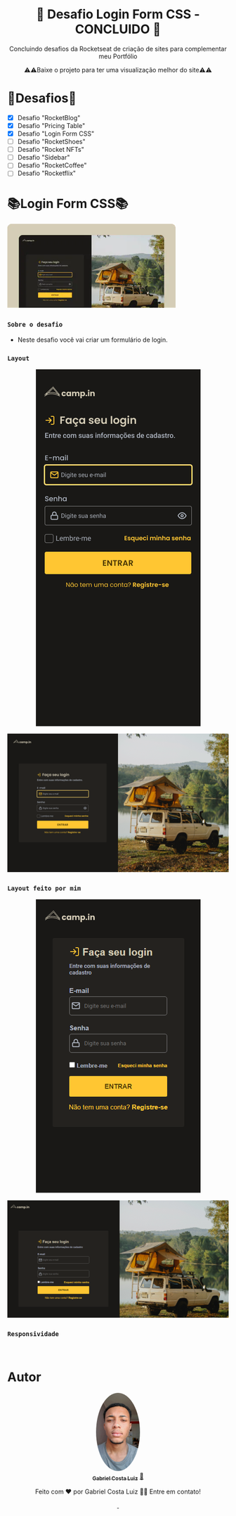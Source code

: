 <h1 align="center">
    🚀 Desafio Login Form CSS - CONCLUIDO 🚀
</h1>

<p align="center">Concluindo desafios da Rocketseat de criação de sites para complementar meu Portfólio</p>
<p align="center">⚠️⚠️Baixe o projeto para ter uma visualização melhor do site⚠️⚠️</p>

# 🎯Desafios🎯

- [x] Desafio "RocketBlog"
- [x] Desafio "Pricing Table"
- [x] Desafio "Login Form CSS"
- [ ] Desafio "RocketShoes"
- [ ] Desafio "Rocket NFTs"
- [ ] Desafio "Sidebar"
- [ ] Desafio "RocketCoffee"
- [ ] Desafio "Rocketflix"

# 📚Login Form CSS📚

<img alt="" src="https://github.com/GabrielCostaLuiz/Portfolio-Desafios_Rocketseat/blob/main/img/login-form-css.png">

### `Sobre o desafio`

- <p>Neste desafio você vai criar um formulário de login.</p>

### `Layout`

<p align="center"> <img alt="" src="https://github.com/GabrielCostaLuiz/Portfolio-Desafios_Rocketseat/blob/main/img/login.png"> </p>
<img alt="" src="https://github.com/GabrielCostaLuiz/Portfolio-Desafios_Rocketseat/blob/main/img/login2.png">

### `Layout feito por mim`

<p align="center">
<img  alt="" src="https://github.com/GabrielCostaLuiz/Portfolio-Desafios_Rocketseat/blob/main/LoginForm/img/layoutrespon.png">
</p>
<p align="center">
<img  alt="" src="https://github.com/GabrielCostaLuiz/Portfolio-Desafios_Rocketseat/blob/main/LoginForm/img/meulayout.png">
</p>

### `Responsividade`

<img  alt="" src="https://github.com/GabrielCostaLuiz/Portfolio-Desafios_Rocketseat/blob/main/LoginForm/img/responsividadelogin.gif">

# Autor

<p align="center">
<a href="https://github.com/GabrielCostaLuiz" target="blank">
 <img style="border-radius: 50%;" src="https://github.com/GabrielCostaLuiz/Portfolio-Desafios_Rocketseat/blob/main/img/eu.jpeg" width="100px;" alt=""/>
 <br />
 <sub><b>Gabriel Costa Luiz</b></sub></a> <a href="https://github.com/GabrielCostaLuiz">🚀</a>
</p>

<p align="center">
Feito com ❤️ por Gabriel Costa Luiz 👋🏽 Entre em contato!
</p>

<p align="center">
<a href="https://www.linkedin.com/in/gabriel-costa-77a31a190/" target="blank">
<img src="https://img.shields.io/badge/-Gabriel-blue?style=flat-square&logo=Linkedin&logoColor=white&link=https://www.linkedin.com/in/gabriel-costa-77a31a190/g](https://www.linkedin.com/in/gabriel-costa-77a31a190/)" alt=""/>
</a>

<a href="mailto:gabrielbragacostaluiz@gmail.com" target="blank">
<img src="https://img.shields.io/badge/-gabrielbragacostaluiz@gmail.com-c14438?style=flat-square&logo=Gmail&logoColor=white&link=mailto:gabrielbragacostaluiz@gmail.com)](mailto:gabrielbragacostaluiz@gmail.com)g"  alt=""/>
</a>
</p>
<!-- [![Linkedin Badge](https://img.shields.io/badge/-Gabriel-blue?style=flat-square&logo=Linkedin&logoColor=white&link=https://www.linkedin.com/in/gabriel-costa-77a31a190/)](https://www.linkedin.com/in/gabriel-costa-77a31a190/) 
[![Gmail Badge](https://img.shields.io/badge/-gabrielbragacostaluiz@gmail.com-c14438?style=flat-square&logo=Gmail&logoColor=white&link=mailto:gabrielbragacostaluiz@gmail.com)](mailto:gabrielbragacostaluiz@gmail.com) -->
